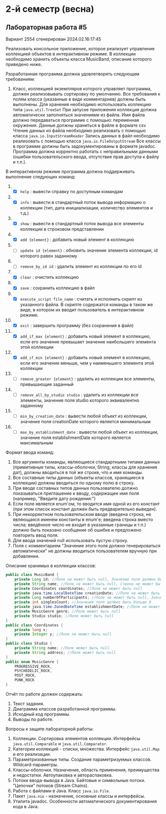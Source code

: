 # 2-й семестр (весна)
## Лабораторная работа #5
Вариант 2554 сгенерирован 2024.02.16:17:45

Реализовать консольное приложение, которое реализует управление коллекцией объектов в интерактивном режиме. В коллекции необходимо хранить объекты класса MusicBand, описание которого приведено ниже.

Разработанная программа должна удовлетворять следующим требованиям:

1. Класс, коллекцией экземпляров которого управляет программа, должен реализовывать сортировку по умолчанию.
Все требования к полям класса (указанные в виде комментариев) должны быть выполнены.
Для хранения необходимо использовать коллекцию типа `java.util.TreeSet`
При запуске приложения коллекция должна автоматически заполняться значениями из файла.
Имя файла должно передаваться программе с помощью: переменная окружения.
Данные должны храниться в файле в формате csv
Чтение данных из файла необходимо реализовать с помощью класса `java.io.InputStreamReader`
Запись данных в файл необходимо реализовать с помощью класса `java.io.FileOutputStream`
Все классы в программе должны быть задокументированы в формате javadoc.
Программа должна корректно работать с неправильными данными (ошибки пользовательского ввода, отсутствие прав доступа к файлу и т.п.).

В интерактивном режиме программа должна поддерживать выполнение следующих команд:

1. -[x] `help` : вывести справку по доступным командам
2. -[x] `info` : вывести в стандартный поток вывода информацию о коллекции (тип, дата инициализации, количество элементов и т.д.)
3. -[x] `show` : вывести в стандартный поток вывода все элементы коллекции в строковом представлении
4. -[x] `add {element}` : добавить новый элемент в коллекцию
5. -[ ] `update id {element}` : обновить значение элемента коллекции, id которого равен заданному
6. -[ ] `remove_by_id id` : удалить элемент из коллекции по его id
7. -[x] `clear` : очистить коллекцию
8. -[x] `save` : сохранить коллекцию в файл
9. -[x] `execute_script file_name` : считать и исполнить скрипт из указанного файла. В скрипте содержатся команды в таком же виде, в котором их вводит пользователь в интерактивном режиме.
10. -[x] `exit` : завершить программу (без сохранения в файл)
11. -[x] `add_if_max {element}` : добавить новый элемент в коллекцию, если его значение превышает значение наибольшего элемента этой коллекции
12. -[x] `add_if_min {element}` : добавить новый элемент в коллекцию, если его значение меньше, чем у наименьшего элемента этой коллекции
13. -[ ] `remove_greater {element}` : удалить из коллекции все элементы, превышающие заданный
14. -[ ] `remove_all_by_studio studio` : удалить из коллекции все элементы, значение поля studio которого эквивалентно заданному
15. -[ ] `min_by_creation_date` : вывести любой объект из коллекции, значение поля creationDate которого является минимальным
16. -[ ] `max_by_establishment_date` : вывести любой объект из коллекции, значение поля establishmentDate которого является максимальным

Формат ввода команд:

1. Все аргументы команды, являющиеся стандартными типами данных (примитивные типы, классы-оболочки, String, классы для хранения дат), должны вводиться в той же строке, что и имя команды.
2. Все составные типы данных (объекты классов, хранящиеся в коллекции) должны вводиться по одному полю в строку.
3. При вводе составных типов данных пользователю должно показываться приглашение к вводу, содержащее имя поля (например, "Введите дату рождения:")
4. Если поле является enum'ом, то вводится имя одной из его констант (при этом список констант должен быть предварительно выведен).
5. При некорректном пользовательском вводе (введена строка, не являющаяся именем константы в enum'е; введена строка вместо числа; введённое число не входит в указанные границы и т.п.) должно быть показано сообщение об ошибке и предложено повторить ввод поля.
6. Для ввода значений null использовать пустую строку.
7. Поля с комментарием "Значение этого поля должно генерироваться автоматически" не должны вводиться пользователем вручную при добавлении.

Описание хранимых в коллекции классов:

```java
public class MusicBand {
    private Long id; //Поле не может быть null, Значение поля должно быть больше 0, Значение этого поля должно быть уникальным, Значение этого поля должно генерироваться автоматически
    private String name; //Поле не может быть null, Строка не может быть пустой
    private Coordinates coordinates; //Поле не может быть null
    private java.time.LocalDateTime creationDate; //Поле не может быть null, Значение этого поля должно генерироваться автоматически
    private Long numberOfParticipants; //Поле не может быть null, Значение поля должно быть больше 0
    private int singlesCount; //Значение поля должно быть больше 0
    private java.time.ZonedDateTime establishmentDate; //Поле не может быть null
    private MusicGenre genre; //Поле может быть null
    private Studio studio; //Поле может быть null
}
public class Coordinates {
    private long x;
    private Integer y; //Поле не может быть null
}
public class Studio {
    private String name; //Поле может быть null
    private String address; //Поле может быть null
}
public enum MusicGenre {
    PROGRESSIVE_ROCK,
    PSYCHEDELIC_ROCK,
    POST_ROCK,
    PUNK_ROCK
}
```

Отчёт по работе должен содержать:

1. Текст задания.
2. Диаграмма классов разработанной программы.
3. Исходный код программы.
4. Выводы по работе.

Вопросы к защите лабораторной работы:

1. Коллекции. Сортировка элементов коллекции. Интерфейсы `java.util.Comparable` и `java.util.Comparator`.
2. Категории коллекций - списки, множества. Интерфейс `java.util.Map` и его реализации.
3. Параметризованные типы. Создание параметризуемых классов. Wildcard-параметры.
4. Классы-оболочки. Назначение, область применения, преимущества и недостатки. Автоупаковка и автораспаковка.
5. Потоки ввода-вывода в Java. Байтовые и символьные потоки. "Цепочки" потоков (Stream Chains).
6. Работа с файлами в Java. Класс `java.io.File`.
7. Пакет `java.nio` - назначение, основные классы и интерфейсы.
8. Утилита javadoc. Особенности автоматического документирования кода в Java.

